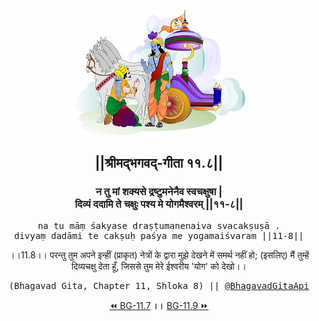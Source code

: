 <center><img src="../../asset/BG.png" alt="#API #bhagavadgitaapi #slok #nodejs #js #api #gitaapi #krishna #hinduism #vedic #ISKCON #shreemadbhagavadgita #technology"/>
<h2>||श्रीमद्‍भगवद्‍-गीता ११.८||</h2>
<h3>न तु मां शक्यसे द्रष्टुमनेनैव स्वचक्षुषा |<br/>दिव्यं ददामि ते चक्षुः पश्य मे योगमैश्वरम् ||११-८||</h3>
<pre>na tu māṃ śakyase draṣṭumanenaiva svacakṣuṣā .<br/>divyaṃ dadāmi te cakṣuḥ paśya me yogamaiśvaram ||11-8||</pre>
<p>।।11.8।। परन्तु तुम अपने इन्हीं (प्राकृत) नेत्रों के द्वारा मुझे देखने में समर्थ नहीं हो; (इसलिए) मैं तुम्हें दिव्यचक्षु देता हूँ, जिससे तुम मेरे ईश्वरीय 'योग' को देखो।।</p>
<pre>(Bhagavad Gita, Chapter 11, Shloka 8) || <a href="https://twitter.com/bhagavadgitaapi">@BhagavadGitaApi</a></pre><a href="../../11/7">⏪  BG-11.7</a><b>        ।।        </b><a href="../../11/9">BG-11.9  ⏩</a></center></center>